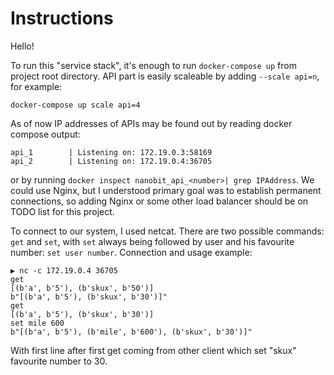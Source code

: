 # Instructions

Hello!

To run this "service stack", it's enough to run 
```docker-compose up``` 
from project root directory.
API part is easily scaleable by adding `--scale api=n`, for example:

```docker-compose up scale api=4```

As of now IP addresses of APIs may be found out by reading docker compose output:
 
 ```
api_1        | Listening on: 172.19.0.3:58169
api_2        | Listening on: 172.19.0.4:36705
```

 or by running `docker inspect nanobit_api_<number>| grep IPAddress`.
 We could use Nginx, but I understood primary goal was to establish permanent connections, so adding
 Nginx or some other load balancer should be on TODO list for this project.
 
To connect to our system, I used netcat. There are two possible commands: `get` and `set`, with
`set` always being followed by user and his favourite number: `set user number`. Connection and usage example:

```
▶ nc -c 172.19.0.4 36705
get
[(b'a', b'5'), (b'skux', b'50')]
b"[(b'a', b'5'), (b'skux', b'30')]"
get
[(b'a', b'5'), (b'skux', b'30')]
set mile 600
b"[(b'a', b'5'), (b'mile', b'600'), (b'skux', b'30')]"
```

With first line after first get coming from other client which set "skux" favourite number to 30.


